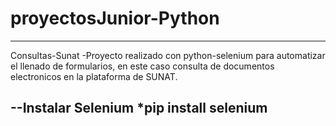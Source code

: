 # proyectosJunior-Python

--------------------------------------------------------------------
Consultas-Sunat
		-Proyecto realizado con python-selenium para automatizar el
		llenado de formularios, en este caso consulta de documentos 
		electronicos en la plataforma de SUNAT.

--Instalar Selenium
		*pip install selenium
--------------------------------------------------------------------